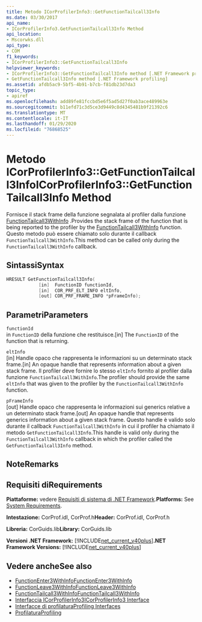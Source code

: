 ```yaml
---
title: Metodo ICorProfilerInfo3::GetFunctionTailcall3Info
ms.date: 03/30/2017
api_name:
- ICorProfilerInfo3.GetFunctionTailcall3Info Method
api_location:
- Mscorwks.dll
api_type:
- COM
f1_keywords:
- ICorProfilerInfo3::GetFunctionTailcall3Info
helpviewer_keywords:
- ICorProfilerInfo3::GetFunctionTailcall3Info method [.NET Framework profiling]
- GetFunctionTailcall3Info method [.NET Framework profiling]
ms.assetid: afdb5ac9-5bf5-4b91-b7cb-f81db23d7da3
topic_type:
- apiref
ms.openlocfilehash: add89fe81fccbd5e6f5ad5d27f0ab3ace489963e
ms.sourcegitcommit: b11efd71c3d5ce3d9449c8d4345481b9f21392c6
ms.translationtype: MT
ms.contentlocale: it-IT
ms.lasthandoff: 01/29/2020
ms.locfileid: "76868525"
---
```

# <a name="icorprofilerinfo3getfunctiontailcall3info-method"></a><span data-ttu-id="c7eeb-102">Metodo ICorProfilerInfo3::GetFunctionTailcall3Info</span><span class="sxs-lookup"><span data-stu-id="c7eeb-102">ICorProfilerInfo3::GetFunctionTailcall3Info Method</span></span>
<span data-ttu-id="c7eeb-103">Fornisce il stack frame della funzione segnalata al profiler dalla funzione [FunctionTailcall3WithInfo](functiontailcall3withinfo-function.md) .</span><span class="sxs-lookup"><span data-stu-id="c7eeb-103">Provides the stack frame of the function that is being reported to the profiler by the [FunctionTailcall3WithInfo](functiontailcall3withinfo-function.md) function.</span></span> <span data-ttu-id="c7eeb-104">Questo metodo può essere chiamato solo durante il callback `FunctionTailcall3WithInfo`.</span><span class="sxs-lookup"><span data-stu-id="c7eeb-104">This method can be called only during the `FunctionTailcall3WithInfo` callback.</span></span>  
  
## <a name="syntax"></a><span data-ttu-id="c7eeb-105">Sintassi</span><span class="sxs-lookup"><span data-stu-id="c7eeb-105">Syntax</span></span>  
  
```cpp  
HRESULT GetFunctionTailcall3Info(   
            [in]  FunctionID functionId,   
            [in]  COR_PRF_ELT_INFO eltInfo,  
            [out] COR_PRF_FRAME_INFO *pFrameInfo);  
```  
  
## <a name="parameters"></a><span data-ttu-id="c7eeb-106">Parametri</span><span class="sxs-lookup"><span data-stu-id="c7eeb-106">Parameters</span></span>  
 `functionId`  
 <span data-ttu-id="c7eeb-107">in `FunctionID` della funzione che restituisce.</span><span class="sxs-lookup"><span data-stu-id="c7eeb-107">[in] The `FunctionID` of the function that is returning.</span></span>  
  
 `eltInfo`  
 <span data-ttu-id="c7eeb-108">[in] Handle opaco che rappresenta le informazioni su un determinato stack frame.</span><span class="sxs-lookup"><span data-stu-id="c7eeb-108">[in] An opaque handle that represents information about a given stack frame.</span></span> <span data-ttu-id="c7eeb-109">Il profiler deve fornire lo stesso `eltInfo` fornito al profiler dalla funzione `FunctionTailcall3WithInfo`.</span><span class="sxs-lookup"><span data-stu-id="c7eeb-109">The profiler should provide the same `eltInfo` that was given to the profiler by the `FunctionTailcall3WithInfo` function.</span></span>  
  
 `pFrameInfo`  
 <span data-ttu-id="c7eeb-110">[out] Handle opaco che rappresenta le informazioni sui generics relative a un determinato stack frame.</span><span class="sxs-lookup"><span data-stu-id="c7eeb-110">[out] An opaque handle that represents generics information about a given stack frame.</span></span> <span data-ttu-id="c7eeb-111">Questo handle è valido solo durante il callback `FunctionTailcall3WithInfo` in cui il profiler ha chiamato il metodo `GetFunctionTailcall3Info`.</span><span class="sxs-lookup"><span data-stu-id="c7eeb-111">This handle is valid only during the `FunctionTailcall3WithInfo` callback in which the profiler called the `GetFunctionTailcall3Info` method.</span></span>  
  
## <a name="remarks"></a><span data-ttu-id="c7eeb-112">Note</span><span class="sxs-lookup"><span data-stu-id="c7eeb-112">Remarks</span></span>  
  
## <a name="requirements"></a><span data-ttu-id="c7eeb-113">Requisiti di</span><span class="sxs-lookup"><span data-stu-id="c7eeb-113">Requirements</span></span>  
 <span data-ttu-id="c7eeb-114">**Piattaforme:** vedere [Requisiti di sistema di .NET Framework](../../../../docs/framework/get-started/system-requirements.md).</span><span class="sxs-lookup"><span data-stu-id="c7eeb-114">**Platforms:** See [System Requirements](../../../../docs/framework/get-started/system-requirements.md).</span></span>  
  
 <span data-ttu-id="c7eeb-115">**Intestazione:** CorProf.idl, CorProf.h</span><span class="sxs-lookup"><span data-stu-id="c7eeb-115">**Header:** CorProf.idl, CorProf.h</span></span>  
  
 <span data-ttu-id="c7eeb-116">**Libreria:** CorGuids.lib</span><span class="sxs-lookup"><span data-stu-id="c7eeb-116">**Library:** CorGuids.lib</span></span>  
  
 <span data-ttu-id="c7eeb-117">**Versioni .NET Framework:** [!INCLUDE[net_current_v40plus](../../../../includes/net-current-v40plus-md.md)]</span><span class="sxs-lookup"><span data-stu-id="c7eeb-117">**.NET Framework Versions:** [!INCLUDE[net_current_v40plus](../../../../includes/net-current-v40plus-md.md)]</span></span>  
  
## <a name="see-also"></a><span data-ttu-id="c7eeb-118">Vedere anche</span><span class="sxs-lookup"><span data-stu-id="c7eeb-118">See also</span></span>

- [<span data-ttu-id="c7eeb-119">FunctionEnter3WithInfo</span><span class="sxs-lookup"><span data-stu-id="c7eeb-119">FunctionEnter3WithInfo</span></span>](functionenter3withinfo-function.md)
- [<span data-ttu-id="c7eeb-120">FunctionLeave3WithInfo</span><span class="sxs-lookup"><span data-stu-id="c7eeb-120">FunctionLeave3WithInfo</span></span>](functionleave3withinfo-function.md)
- [<span data-ttu-id="c7eeb-121">FunctionTailcall3WithInfo</span><span class="sxs-lookup"><span data-stu-id="c7eeb-121">FunctionTailcall3WithInfo</span></span>](functiontailcall3withinfo-function.md)
- [<span data-ttu-id="c7eeb-122">Interfaccia ICorProfilerInfo3</span><span class="sxs-lookup"><span data-stu-id="c7eeb-122">ICorProfilerInfo3 Interface</span></span>](icorprofilerinfo3-interface.md)
- [<span data-ttu-id="c7eeb-123">Interfacce di profilatura</span><span class="sxs-lookup"><span data-stu-id="c7eeb-123">Profiling Interfaces</span></span>](profiling-interfaces.md)
- [<span data-ttu-id="c7eeb-124">Profilatura</span><span class="sxs-lookup"><span data-stu-id="c7eeb-124">Profiling</span></span>](index.md)
